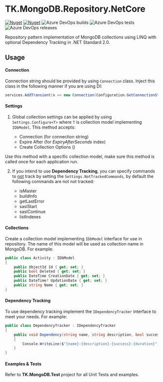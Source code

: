 # TK.MongoDB.Repository.NetCore
[![Nuget](https://img.shields.io/nuget/v/TK.MongoDB.Repository.NetCore)](https://www.nuget.org/packages/TK.MongoDB.Repository.NetCore) 
[![Nuget](https://img.shields.io/nuget/dt/TK.MongoDB.Repository.NetCore)](https://www.nuget.org/packages/TK.MongoDB.Repository.NetCore)
![Azure DevOps builds](https://img.shields.io/azure-devops/build/tallalkazmi/79c589e2-20be-4ad6-9b5a-90be5ddc7916/4) 
![Azure DevOps tests](https://img.shields.io/azure-devops/tests/tallalkazmi/79c589e2-20be-4ad6-9b5a-90be5ddc7916/4) 
![Azure DevOps releases](https://img.shields.io/azure-devops/release/tallalkazmi/79c589e2-20be-4ad6-9b5a-90be5ddc7916/4/4)

Repository pattern implementation of MongoDB collections using LINQ with optional Dependency Tracking in .NET Standard 2.0.

## Usage

#### Connection

Connection string should be provided by using `Connection` class. Inject this class in the following manner if you are using DI:

```c#
services.AddTransient(x => new Connection(Configuration.GetConnectionString("DefaultConnection")));
```

#### Settings

1. Global collection settings can be applied by using `Settings.Configure<T>` where `T` is collection model implementing `IDbModel`. This method accepts:

   - Connection (for connection string)
   - Expire After (for *ExpiryAfterSeconds* index)
   - Create Collection Options ()

Use this method with a specific collection model, make sure this method is called once for each application run.


2. If you intend to use **Dependency Tracking**, you can specify commands to <u>not</u> track by setting the `Settings.NotTrackedCommands`, by default the following commands are not not tracked:

   - isMaster
   - buildInfo
   - getLastError
   - saslStart
   - saslContinue
   - listIndexes

#### Collections

Create a collection model implementing `IDbModel` interface for use in repository. The name of this model will be used as collection name in MongoDB. For example:

```c#
public class Activity : IDbModel
{
    public ObjectId Id { get; set; }
    public bool Deleted { get; set; }
    public DateTime CreationDate { get; set; }
    public DateTime? UpdationDate { get; set; }
    public string Name { get; set; }
}
```

#### Dependency Tracking

To use dependency tracking implement the `IDependencyTracker` interface to meet your needs. For example:

```c#
public class DependencyTracker : IDependencyTracker
{
	public void Dependency(string name, string description, bool success, TimeSpan duration)
    {
    	Console.WriteLine($"{name}-{description}-{success}-{duration}");
    }
}
```

#### Examples & Tests

Refer to **TK.MongoDB.Test** project for all Unit Tests and examples.